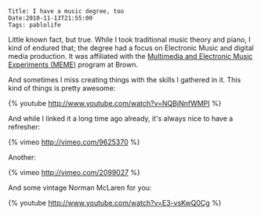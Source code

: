     Title: I have a music degree, too
    Date:2010-11-13T21:55:00
    Tags: pablolife

Little known fact, but true.  While I took traditional music theory and piano, 
I kind of endured that; the degree had a focus on Electronic Music and digital 
media production. It was affiliated with the [Multimedia and Electronic Music
Experiments (MEME)][1] program at Brown.


And sometimes I miss creating things with the skills I gathered in it. This
kind of things is pretty awesome:

{% youtube http://www.youtube.com/watch?v=NQBjNnfWMPI %}

And while I linked it a long time ago already, it's always nice to have a
refresher:

{% vimeo http://vimeo.com/9625370 %}

Another:

{% vimeo http://vimeo.com/2099027 %}

And some vintage Norman McLaren for you:

{% youtube http://www.youtube.com/watch?v=E3-vsKwQ0Cg %}


   [1]: http://brown.edu/Departments/Music/sites/meme/
